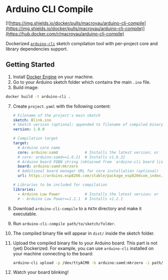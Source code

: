 # Arduino CLI Compile

[![https://img.shields.io/docker/pulls/macroyau/arduino-cli-compile](https://img.shields.io/docker/pulls/macroyau/arduino-cli-compile)](https://hub.docker.com/r/macroyau/arduino-cli-compile)

Dockerized [`arduino-cli`](https://github.com/arduino/arduino-cli) sketch 
compilation tool with per-project core and library dependencies support.


## Getting Started

1.  Install [Docker Engine](https://docs.docker.com/install/) on your machine.
2.  Go to your Arduino sketch folder which contains the main `.ino` file.
3.  Build image:
  ```bash
  docker build -t arduino-cli .
  ```
7.  Create `project.yaml` with the following content:
    ```yaml
    # Filename of the project's main sketch
    sketch: Blink.ino
    # Sketch version (optional; appended to filename of compiled binary file)
    version: 1.0.0

    # Compilation target
    target:
      # Arduino core name
      core: arduino:samd            # Installs the latest version; or
      # core: arduino:samd==1.6.21  # Installs v1.6.21
      # Arduino board FQBN string (obtained from `arduino-cli board list`)
      board: arduino:samd:mkrzero
      # Additional board manager URL for core installation (optional)
      url: https://arduino.esp8266.com/stable/package_esp8266com_index.json

    # Libraries to be included for compilation
    libraries:
      - Arduino Low Power           # Installs the latest version; or
      # - Arduino Low Power==1.2.1  # Installs v1.2.1
    ```
8.  Download `arduino-cli-compile` to a `PATH` directory and make it executable.
9.  Run `arduino-cli-compile path/to/sketch/folder`.
10. The compiled binary file will appear in `dist/` inside the sketch folder.
11. Upload the compiled binary file to your Arduino board. This part is not 
    (yet) Dockerized. For example, you can use `arduino-cli` installed on your 
    machine connecting to the board:

    ```bash
    arduino-cli upload -p /dev/ttyACM0 -b arduino:samd:mkrzero -i path/to/bin/file
    ```
12. Watch your board blinking!
